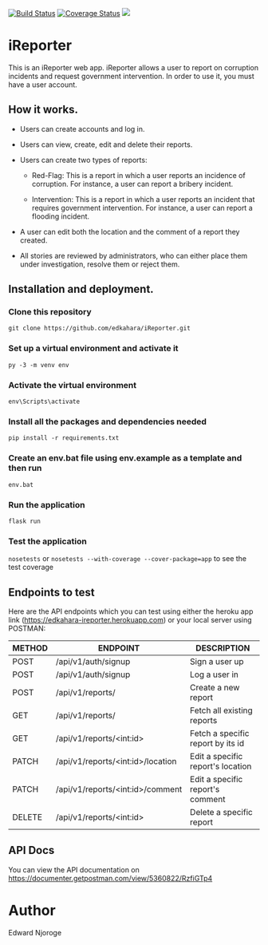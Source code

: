 [![Build Status](https://travis-ci.org/edkahara/iReporter.svg?branch=develop)](https://travis-ci.org/edkahara/iReporter) [![Coverage Status](https://coveralls.io/repos/github/edkahara/iReporter/badge.svg?branch=develop)](https://coveralls.io/github/edkahara/iReporter?branch=develop) <a href="https://codeclimate.com/github/edkahara/iReporter/maintainability"><img src="https://api.codeclimate.com/v1/badges/c0b772db50ebe1ed6889/maintainability" /></a>

# iReporter

This is an iReporter web app. iReporter allows a user to report on corruption incidents and request government intervention. In order to use it, you must have a user account.

## How it works.

* Users can create accounts and log in.

* Users can view, create, edit and delete their reports.

* Users can create two types of reports:
  - Red-Flag: This is a report in which a user reports an incidence of corruption. For instance, a user can report a bribery incident.

  - Intervention: This is a report in which a user reports an incident that requires government intervention. For instance, a user can report a flooding incident.

* A user can edit both the location and the comment of a report they created.

* All stories are reviewed by administrators, who can either place them under investigation, resolve them or reject them.

## Installation and deployment.

### Clone this repository

  `git clone https://github.com/edkahara/iReporter.git`

### Set up a virtual environment and activate it

  `py -3 -m venv env`

### Activate the virtual environment

  `env\Scripts\activate`

### Install  all the packages and dependencies needed

  `pip install -r requirements.txt`

### Create an env.bat file using env.example as a template and then run

  `env.bat`

### Run the application

  `flask run`

### Test the application

  `nosetests` or `nosetests --with-coverage --cover-package=app` to see the test coverage

## Endpoints to test

Here are the API endpoints which you can test using either the heroku app link (https://edkahara-ireporter.herokuapp.com) or your local server using POSTMAN:

|    METHOD   |   ENDPOINT                                  | DESCRIPTION                           |    
|-------------|---------------------------------------------|---------------------------------------|
|   POST      |    /api/v1/auth/signup                      |   Sign a user up                      |
|   POST      |    /api/v1/auth/signup                      |   Log a user in                       |
|   POST      |    /api/v1/reports/                         |   Create a new report                 |
|   GET       |    /api/v1/reports/                         |   Fetch all existing reports          |
|   GET       |    /api/v1/reports/&lt;int:id&gt;           |   Fetch a specific report by its id   |
|   PATCH     |    /api/v1/reports/&lt;int:id&gt;/location  |   Edit a specific report's location   |
|   PATCH     |    /api/v1/reports/&lt;int:id&gt;/comment   |   Edit a specific report's comment    |
|   DELETE    |    /api/v1/reports/&lt;int:id&gt;           |   Delete a specific report            |

## API Docs

You can view the API documentation on https://documenter.getpostman.com/view/5360822/RzfiGTp4

# Author

Edward Njoroge
